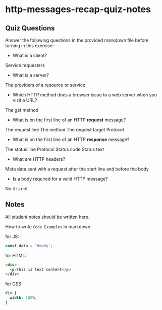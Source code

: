 # http-messages-recap-quiz-notes

## Quiz Questions

Answer the following questions in the provided markdown file before turning in this exercise:

- What is a client?

Service requesters

- What is a server?

The providers of a resource or service

- Which HTTP method does a browser issue to a web server when you visit a URL?

The get method

- What is on the first line of an HTTP **request** message?

The request line
The method
The request target
Protocol

- What is on the first line of an HTTP **response** message?

The status line
Protocol
Status code
Status text

- What are HTTP headers?

Meta data sent with a request after the start line and before the body

- Is a body required for a valid HTTP message?

No it is not

## Notes

All student notes should be written here.

How to write `Code Examples` in markdown

for JS:

```javascript
const data = 'Howdy';
```

for HTML:

```html
<div>
  <p>This is text content</p>
</div>
```

for CSS:

```css
div {
  width: 100%;
}
```
